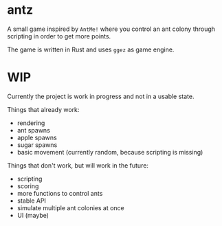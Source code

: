 # antz

A small game inspired by `AntMe!` where you control an ant colony through scripting in order to get more points.

The game is written in Rust and uses `ggez` as game engine.

# WIP

Currently the project is work in progress and not in a usable state.

Things that already work:
- rendering
- ant spawns
- apple spawns
- sugar spawns
- basic movement (currently random, because scripting is missing)

Things that don't work, but will work in the future:
- scripting
- scoring
- more functions to control ants
- stable API
- simulate multiple ant colonies at once
- UI (maybe)
